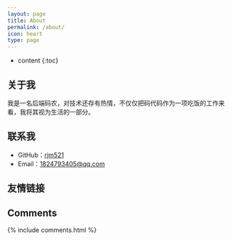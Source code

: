 ```yaml
---
layout: page
title: About
permalink: /about/
icon: heart
type: page
---
```


* content
{:toc}

## 关于我

我是一名后端码农，对技术还存有热情，不仅仅把码代码作为一项吃饭的工作来看，我将其视为生活的一部分。

## 联系我

* GitHub：[rjm521](https://github.com/rjm521)
* Email：1824793405@qq.com
 
## 友情链接

## Comments

{% include comments.html %}
